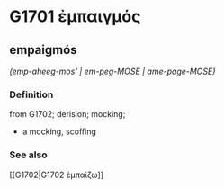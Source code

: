# G1701 ἐμπαιγμός

## empaigmós

_(emp-aheeg-mos' | em-peg-MOSE | ame-page-MOSE)_

### Definition

from G1702; derision; mocking; 

- a mocking, scoffing

### See also

[[G1702|G1702 ἐμπαίζω]]
